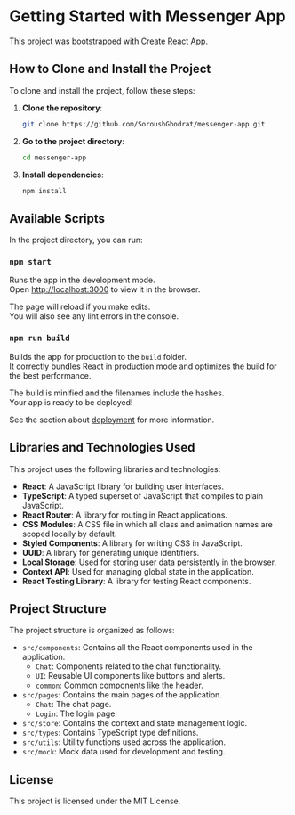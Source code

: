 # Getting Started with Messenger App

This project was bootstrapped with [Create React App](https://github.com/facebook/create-react-app).

## How to Clone and Install the Project

To clone and install the project, follow these steps:

1. **Clone the repository**:

   ```sh
   git clone https://github.com/SoroushGhodrat/messenger-app.git
   ```

2. **Go to the project directory**:

   ```sh
   cd messenger-app
   ```

3. **Install dependencies**:
   ```sh
   npm install
   ```

## Available Scripts

In the project directory, you can run:

### `npm start`

Runs the app in the development mode.\
Open [http://localhost:3000](http://localhost:3000) to view it in the browser.

The page will reload if you make edits.\
You will also see any lint errors in the console.

### `npm run build`

Builds the app for production to the `build` folder.\
It correctly bundles React in production mode and optimizes the build for the best performance.

The build is minified and the filenames include the hashes.\
Your app is ready to be deployed!

See the section about [deployment](https://facebook.github.io/create-react-app/docs/deployment) for more information.

## Libraries and Technologies Used

This project uses the following libraries and technologies:

- **React**: A JavaScript library for building user interfaces.
- **TypeScript**: A typed superset of JavaScript that compiles to plain JavaScript.
- **React Router**: A library for routing in React applications.
- **CSS Modules**: A CSS file in which all class and animation names are scoped locally by default.
- **Styled Components**: A library for writing CSS in JavaScript.
- **UUID**: A library for generating unique identifiers.
- **Local Storage**: Used for storing user data persistently in the browser.
- **Context API**: Used for managing global state in the application.
- **React Testing Library**: A library for testing React components.

## Project Structure

The project structure is organized as follows:

- `src/components`: Contains all the React components used in the application.
  - `Chat`: Components related to the chat functionality.
  - `UI`: Reusable UI components like buttons and alerts.
  - `common`: Common components like the header.
- `src/pages`: Contains the main pages of the application.
  - `Chat`: The chat page.
  - `Login`: The login page.
- `src/store`: Contains the context and state management logic.
- `src/types`: Contains TypeScript type definitions.
- `src/utils`: Utility functions used across the application.
- `src/mock`: Mock data used for development and testing.

## License

This project is licensed under the MIT License.
